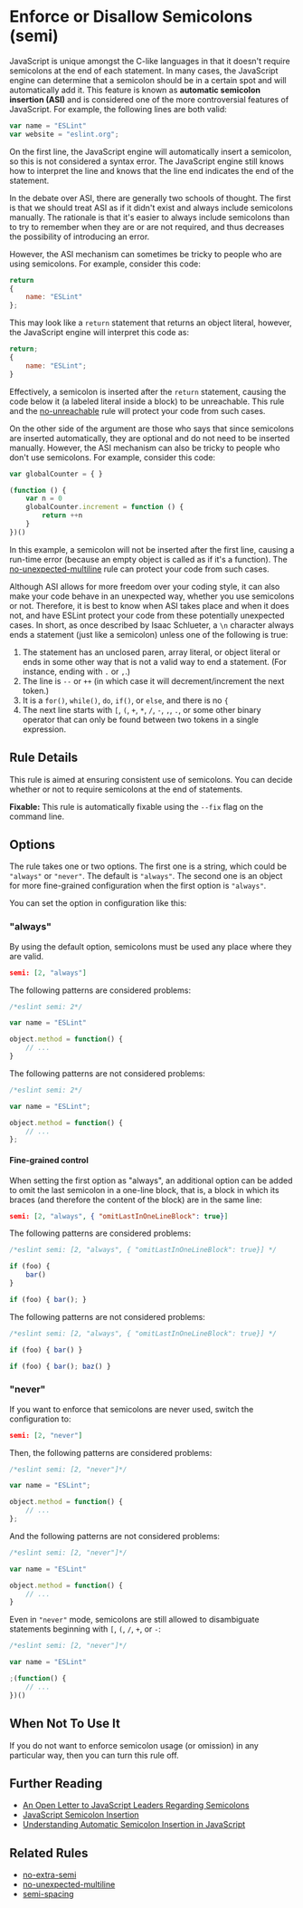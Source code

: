 # Enforce or Disallow Semicolons (semi)

JavaScript is unique amongst the C-like languages in that it doesn't require semicolons at the end of each statement. In many cases, the JavaScript engine can determine that a semicolon should be in a certain spot and will automatically add it. This feature is known as **automatic semicolon insertion (ASI)** and is considered one of the more controversial features of JavaScript. For example, the following lines are both valid:

```js
var name = "ESLint"
var website = "eslint.org";
```

On the first line, the JavaScript engine will automatically insert a semicolon, so this is not considered a syntax error. The JavaScript engine still knows how to interpret the line and knows that the line end indicates the end of the statement.

In the debate over ASI, there are generally two schools of thought. The first is that we should treat ASI as if it didn't exist and always include semicolons manually. The rationale is that it's easier to always include semicolons than to try to remember when they are or are not required, and thus decreases the possibility of introducing an error.

However, the ASI mechanism can sometimes be tricky to people who are using semicolons. For example, consider this code:

```js
return
{
    name: "ESLint"
};
```

This may look like a `return` statement that returns an object literal, however, the JavaScript engine will interpret this code as:

```js
return;
{
    name: "ESLint";
}
```

Effectively, a semicolon is inserted after the `return` statement, causing the code below it (a labeled literal inside a block) to be unreachable. This rule and the [no-unreachable](no-unreachable.md) rule will protect your code from such cases.

On the other side of the argument are those who says that since semicolons are inserted automatically, they are optional and do not need to be inserted manually. However, the ASI mechanism can also be tricky to people who don't use semicolons. For example, consider this code:

```js
var globalCounter = { }

(function () {
    var n = 0
    globalCounter.increment = function () {
        return ++n
    }
})()
```

In this example, a semicolon will not be inserted after the first line, causing a run-time error (because an empty object is called as if it's a function). The [no-unexpected-multiline](no-unexpected-multiline.md) rule can protect your code from such cases.

Although ASI allows for more freedom over your coding style, it can also make your code behave in an unexpected way, whether you use semicolons or not. Therefore, it is best to know when ASI takes place and when it does not, and have ESLint protect your code from these potentially unexpected cases. In short, as once described by Isaac Schlueter, a `\n` character always ends a statement (just like a semicolon) unless one of the following is true:

1. The statement has an unclosed paren, array literal, or object literal or ends in some other way that is not a valid way to end a statement. (For instance, ending with `.` or `,`.)
1. The line is `--` or `++` (in which case it will decrement/increment the next token.)
1. It is a `for()`, `while()`, `do`, `if()`, or `else`, and there is no `{`
1. The next line starts with `[`, `(`, `+`, `*`, `/`, `-`, `,`, `.`, or some other binary operator that can only be found between two tokens in a single expression.

## Rule Details

This rule is aimed at ensuring consistent use of semicolons. You can decide whether or not to require semicolons at the end of statements.

**Fixable:** This rule is automatically fixable using the `--fix` flag on the command line.

## Options

The rule takes one or two options. The first one is a string, which could be `"always"` or `"never"`. The default is `"always"`. The second one is an object for more fine-grained configuration when the first option is `"always"`.

You can set the option in configuration like this:

### "always"

By using the default option, semicolons must be used any place where they are valid.

```json
semi: [2, "always"]
```

The following patterns are considered problems:

```js
/*eslint semi: 2*/

var name = "ESLint"

object.method = function() {
    // ...
}
```

The following patterns are not considered problems:

```js
/*eslint semi: 2*/

var name = "ESLint";

object.method = function() {
    // ...
};
```

#### Fine-grained control

When setting the first option as "always", an additional option can be added to omit the last semicolon in a one-line block, that is, a block in which its braces (and therefore the content of the block) are in the same line:

```json
semi: [2, "always", { "omitLastInOneLineBlock": true}]
```

The following patterns are considered problems:

```js
/*eslint semi: [2, "always", { "omitLastInOneLineBlock": true}] */

if (foo) {
    bar()
}

if (foo) { bar(); }
```

The following patterns are not considered problems:

```js
/*eslint semi: [2, "always", { "omitLastInOneLineBlock": true}] */

if (foo) { bar() }

if (foo) { bar(); baz() }
```

### "never"

If you want to enforce that semicolons are never used, switch the configuration to:

```json
semi: [2, "never"]
```

Then, the following patterns are considered problems:

```js
/*eslint semi: [2, "never"]*/

var name = "ESLint";

object.method = function() {
    // ...
};
```

And the following patterns are not considered problems:

```js
/*eslint semi: [2, "never"]*/

var name = "ESLint"

object.method = function() {
    // ...
}
```

Even in `"never"` mode, semicolons are still allowed to disambiguate statements beginning with `[`, `(`, `/`, `+`, or `-`:

```js
/*eslint semi: [2, "never"]*/

var name = "ESLint"

;(function() {
    // ...
})()
```

## When Not To Use It

If you do not want to enforce semicolon usage (or omission) in any particular way, then you can turn this rule off.

## Further Reading

* [An Open Letter to JavaScript Leaders Regarding Semicolons](http://blog.izs.me/post/2353458699/an-open-letter-to-javascript-leaders-regarding)
* [JavaScript Semicolon Insertion](http://inimino.org/~inimino/blog/javascript_semicolons)
* [Understanding Automatic Semicolon Insertion in JavaScript](http://jamesallardice.com/understanding-automatic-semi-colon-insertion-in-javascript/)

## Related Rules

* [no-extra-semi](no-extra-semi.md)
* [no-unexpected-multiline](no-unexpected-multiline.md)
* [semi-spacing](semi-spacing.md)

